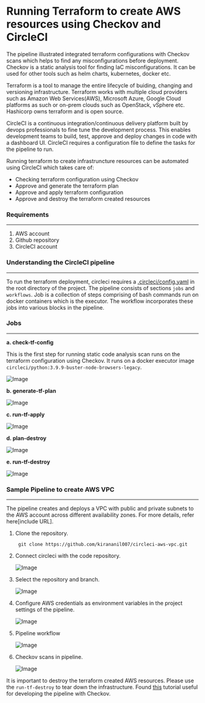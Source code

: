 # Running Terraform to create AWS resources using Checkov and CircleCI

The pipeline illustrated integrated terraform configurations with Checkov scans which helps to find any misconfigurations before deployment. Checkov is a static analysis tool for finding IaC misconfigurations. It can be used for other tools such as helm charts, kubernetes, docker etc.

Terraform is a tool to manage the entire lifecycle of buiding, changing and versioning infrastructure. Terraform works with multiple cloud providers such as Amazon Web Services(AWS), Microsoft Azure, Google Cloud platforms as such or on-prem clouds such as OpenStack, vSphere etc. Hashicorp owns terraform and is open source.

CircleCI is a continuous integration/continuous delivery platform built by devops professionals to fine tune the development process. This enables development teams to build, test, approve and deploy changes in code with a dashboard UI. CircleCI requires a configuration file to define the tasks for the pipeline to run. 

Running terraform to create infrastruncture resources can be automated using CircleCI which takes care of:

- Checking terraform configuration using Checkov
- Approve and generate the terraform plan
- Approve and apply terraform configuration
- Approve and destroy the terraform created resources

### Requirements
---

1. AWS account
2. Github repository
3. CircleCI account


### Understanding the CircleCI pipeline
---

To run the terraform deployment, circleci requires a [.circleci/config.yaml](https://github.com/kirananil007/circleci-aws-vpc/blob/main/.circleci/config.yml) in the root directory of the project. The pipeline consists of sections ```jobs``` and ```workflows```. Job is a collection of steps comprising of bash commands run on docker containers which is the executor. The workflow incorporates these jobs into various blocks in the pipeline.

### Jobs
---
**a. check-tf-config**

This is the first step for running static code analysis scan runs on the terraform configuration using Checkov. It runs on a docker executor image ```circleci/python:3.9.9-buster-node-browsers-legacy```.

![Image](images/job-1.png)

**b. generate-tf-plan**

![Image](images/job-2.png)

**c. run-tf-apply**

![Image](images/job-3.png)

**d. plan-destroy**

![Image](images/job-4.png)

**e. run-tf-destroy**

![Image](images/job-5.png)

### Sample Pipeline to create AWS VPC
---

The pipeline creates and deploys a VPC with public and private subnets to the AWS account across different availability zones. For more details, refer here[include URL].

1. Clone the repository.

    ``` git clone https://github.com/kirananil007/circleci-aws-vpc.git```

2. Connect circleci with the code repository.

    ![Image](images/setup-circleci.png)

3. Select the repository and branch.

    ![Image](images/select-repository.png)

4. Configure AWS credentials as environment variables in  the project settings of the pipeline.
   
   ![Image](images/aws-access-env-vars.png)

5. Pipeline workflow 

    ![Image](images/pipeline-workflow.png)


6. Checkov scans in pipeline.

    ![Image](images/checkov-check.png)

It is important to destroy the terraform created AWS resources. Please use the ```run-tf-destroy``` to tear down the infrastructure. Found [this](https://developer.hashicorp.com/terraform/tutorials/automation/circle-ci) tutorial useful for developing the pipeline with Checkov. 